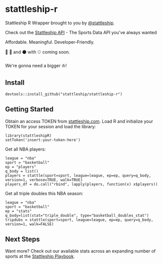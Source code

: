# stattleship-r

Stattleship R Wrapper brought to you by [@stattleship](https://twitter.com/stattleship).

Check out the [Stattleship API](https://www.stattleship.com) - The Sports Data API you've always wanted

Affordable. Meaningful. Developer-Friendly.

:football: :basketball: and :black_circle: with :baseball: coming soon. 

We're gonna need a bigger :boat:!

## Install
`devtools::install_github("stattleship/stattleship-r")`

## Getting Started
Obtain an access TOKEN from [stattleship.com](www.stattleship.com). Load R and initialize your TOKEN for your session and load the library:

```
library(stattleshipR)
setToken('insert-your-token-here')
```

Get all NBA players:

```
league = "nba"
sport = "basketball"
ep = "players"
q_body = list()
players = stattle(sport=sport, league=league, ep=ep, query=q_body, version=1, verbose=TRUE, walk=TRUE)
players_df = do.call("rbind", lapply(players, function(x) x$players))
```

Get all triple doubles this NBA season:

```
league = "nba"
sport = "basketball"
ep = "stats"
q_body=list(stat="triple_double", type="basketball_doubles_stat")
tripdubs = stattle(sport=sport, league=league, ep=ep, query=q_body, version=1, walk=FALSE)
```

## Next Steps
Want more? Check out our available stats across an expanding number of sports at the [Stattleship Playbook](http://playbook.stattleship.com/).
